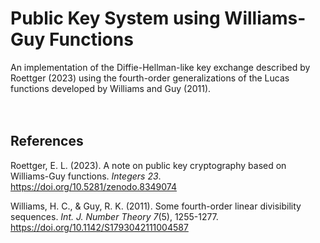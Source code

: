 # Public Key System using Williams-Guy Functions 

An implementation of the Diffie-Hellman-like key exchange described by Roettger (2023) using the fourth-order generalizations of the Lucas functions developed by Williams and Guy (2011).
<br><br><br>
 
## References

Roettger, E. L. (2023). A note on public key cryptography based on Williams-Guy functions. <em>Integers 23</em>. <https://doi.org/10.5281/zenodo.8349074>

Williams, H. C., & Guy, R. K. (2011). Some fourth-order linear divisibility sequences. <em>Int. J. Number
Theory 7</em>(5), 1255-1277. <https://doi.org/10.1142/S1793042111004587>